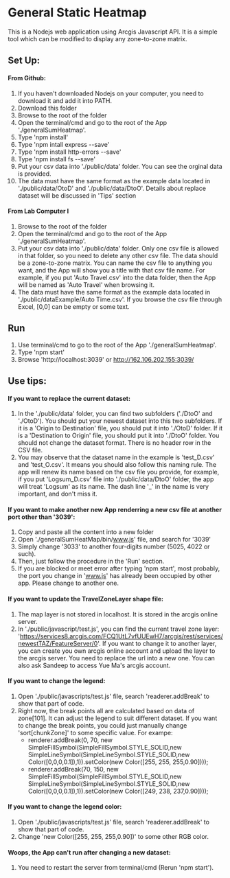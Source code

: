 # General Static Heatmap
This is a Nodejs web application using Arcgis Javascript API. It is a simple tool which can be modified to display any zone-to-zone matrix.
## Set Up:
#### From Github:
1. If you haven't downloaded Nodejs on your computer, you need to download it and add it into PATH.
2. Download this folder
3. Browse to the root of the folder
4. Open the terminal/cmd and go to the root of the App './generalSumHeatmap'. 
5. Type 'npm install'
6. Type 'npm intall express --save'
7. Type 'npm install http-errors --save'
8. Type 'npm install fs --save'
9. Put your csv data into './public/data' folder. You can see the orginal data is provided.
10. The data must have the same format as the example data located in './public/data/OtoD' and './public/data/DtoO'. Details about replace dataset will be discussed in 'Tips' section
#### From Lab Computer I
1. Browse to the root of the folder
2. Open the terminal/cmd and go to the root of the App './generalSumHeatmap'. 
3. Put your csv data into './public/data' folder. Only one csv file is allowed in that folder, so you need to delete any other csv file. The data should be a zone-to-zone matrix. You can name the csv file to anything you want, and the App will show you a title with that csv file name. For example, if you put 'Auto Travel.csv' into the data folder, then the App will be named as 'Auto Travel' when browsing it.
4. The data must have the same format as the example data located in './public/dataExample/Auto Time.csv'. If you browse the csv file through Excel, [0,0] can be empty or some text.
## Run
1. Use terminal/cmd to go to the root of the App './generalSumHeatmap'. 
2. Type 'npm start'
2. Browse 'http://localhost:3039' or http://162.106.202.155:3039/

## Use tips:
#### If you want to replace the current dataset:
 1. In the './public/data' folder, you can find two subfolders ('./DtoO' and './OtoD'). You should put your newest dataset into this two subfolders. If it is a 'Origin to Destination' file, you should put it into './OtoD' folder. If it is a 'Destination to Origin' file, you should put it into './DtoO' folder. You should not change the dataset format. There is no header row in the CSV file. 
 2. You may observe that the dataset name in the example is 'test_D.csv' and 'test_O.csv'. It means you should also follow this naming rule. The app will renew its name based on the csv file you provide, for example, if you put 'Logsum_D.csv' file into './public/data/DtoO' folder, the app will treat 'Logsum' as its name. The dash line '_' in the name is very important, and don't miss it.  
#### If you want to make another new App renderring a new csv file at another port other than '3039':
 1. Copy and paste all the content into a new folder
 2. Open './generalSumHeatMap/bin/www.js' file, and search for '3039'
 3. Simply change '3033' to another four-digits number (5025, 4022 or such).
 4. Then, just follow the procedure in the 'Run' section.
 5. If you are blocked or meet error after typing 'npm start', most probably, the port you change in 'www.js' has already been occupied by other app. Please change to another one.

#### If you want to update the TravelZoneLayer shape file:
 1. The map layer is not stored in localhost. It is stored in the arcgis online server.
 2. In './public/javascript/test.js', you can find the current travel zone layer: 'https://services8.arcgis.com/FCQ1UtL7vfUUEwH7/arcgis/rest/services/newestTAZ/FeatureServer/0'. If you want to change it to another layer, you can create you own arcgis online account and upload the layer to the arcgis server. You need to replace the url into a new one. You can also ask Sandeep to access Yue Ma's arcgis account.
 
#### If you want to change the legend:
1. Open './public/javascripts/test.js' file, search 'readerer.addBreak' to show that part of code.
2. Right now, the break points all are calculated based on data of zone[101]. It can adjust the legend to suit different dataset. If you want to change the break points, you could just manually change 'sort[chunkZone]' to some specific value. 
      For exampe:
      * renderer.addBreak(0, 70, new SimpleFillSymbol(SimpleFillSymbol.STYLE_SOLID,new SimpleLineSymbol(SimpleLineSymbol.STYLE_SOLID,new Color([0,0,0,0.1]),1)).setColor(new Color([255, 255, 255,0.90])));
      * renderer.addBreak(70, 150, new SimpleFillSymbol(SimpleFillSymbol.STYLE_SOLID,new SimpleLineSymbol(SimpleLineSymbol.STYLE_SOLID,new Color([0,0,0,0.1]),1)).setColor(new Color([249, 238, 237,0.90])));
#### If you want to change the legend color:
1. Open './public/javascripts/test.js' file, search 'readerer.addBreak' to show that part of code.
2. Change 'new Color([255, 255, 255,0.90])' to some other RGB color.
      
#### Woops, the App can't run after changing a new dataset:
 1. You need to restart the server from terminal/cmd (Rerun 'npm start').
